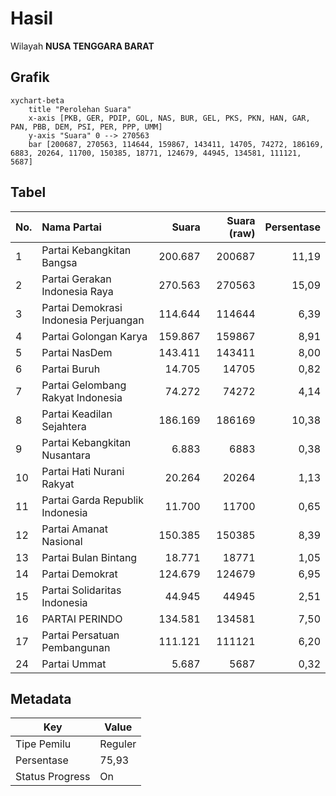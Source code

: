 # Hasil

Wilayah **NUSA TENGGARA BARAT**

## Grafik

```mermaid
xychart-beta
    title "Perolehan Suara"
    x-axis [PKB, GER, PDIP, GOL, NAS, BUR, GEL, PKS, PKN, HAN, GAR, PAN, PBB, DEM, PSI, PER, PPP, UMM]
    y-axis "Suara" 0 --> 270563
    bar [200687, 270563, 114644, 159867, 143411, 14705, 74272, 186169, 6883, 20264, 11700, 150385, 18771, 124679, 44945, 134581, 111121, 5687]
```

## Tabel

| No. | Nama Partai                           | Suara   | Suara (raw) | Persentase |
|:--- |:------------------------------------- | -------:| -----------:| ----------:|
| 1   | Partai Kebangkitan Bangsa             | 200.687 | 200687      | 11,19      |
| 2   | Partai Gerakan Indonesia Raya         | 270.563 | 270563      | 15,09      |
| 3   | Partai Demokrasi Indonesia Perjuangan | 114.644 | 114644      | 6,39       |
| 4   | Partai Golongan Karya                 | 159.867 | 159867      | 8,91       |
| 5   | Partai NasDem                         | 143.411 | 143411      | 8,00       |
| 6   | Partai Buruh                          | 14.705  | 14705       | 0,82       |
| 7   | Partai Gelombang Rakyat Indonesia     | 74.272  | 74272       | 4,14       |
| 8   | Partai Keadilan Sejahtera             | 186.169 | 186169      | 10,38      |
| 9   | Partai Kebangkitan Nusantara          | 6.883   | 6883        | 0,38       |
| 10  | Partai Hati Nurani Rakyat             | 20.264  | 20264       | 1,13       |
| 11  | Partai Garda Republik Indonesia       | 11.700  | 11700       | 0,65       |
| 12  | Partai Amanat Nasional                | 150.385 | 150385      | 8,39       |
| 13  | Partai Bulan Bintang                  | 18.771  | 18771       | 1,05       |
| 14  | Partai Demokrat                       | 124.679 | 124679      | 6,95       |
| 15  | Partai Solidaritas Indonesia          | 44.945  | 44945       | 2,51       |
| 16  | PARTAI PERINDO                        | 134.581 | 134581      | 7,50       |
| 17  | Partai Persatuan Pembangunan          | 111.121 | 111121      | 6,20       |
| 24  | Partai Ummat                          | 5.687   | 5687        | 0,32       |


## Metadata

| Key             | Value   |
| --------------- | ------- |
| Tipe Pemilu     | Reguler |
| Persentase      | 75,93   |
| Status Progress | On      |



